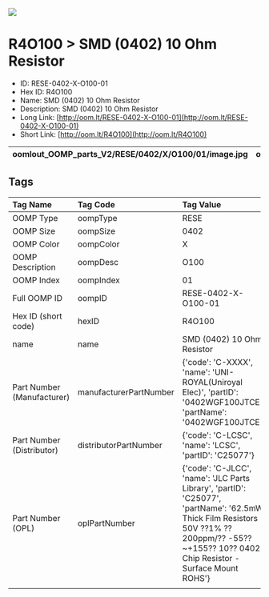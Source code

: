 


  
![][im]
# R4O100 > SMD (0402) 10 Ohm Resistor

- ID: RESE-0402-X-O100-01
- Hex ID: R4O100
- Name: SMD (0402) 10 Ohm Resistor
- Description: SMD (0402) 10 Ohm Resistor
- Long Link: [http://oom.lt/RESE-0402-X-O100-01](http://oom.lt/RESE-0402-X-O100-01)
- Short Link: [http://oom.lt/R4O100](http://oom.lt/R4O100)
  

|oomlout_OOMP_parts_V2/RESE/0402/X/O100/01/image.jpg|oomlout_OOMP_parts_V2/RESE/0402/X/O100/01/image_BOTTOM.jpg|||
| :---: | :---: | :---: | :---: |

## Tags
  

|Tag Name|Tag Code|Tag Value|
| :--- | :--- | :--- |
|OOMP Type|oompType|RESE|
|OOMP Size|oompSize|0402|
|OOMP Color|oompColor|X|
|OOMP Description|oompDesc|O100|
|OOMP Index|oompIndex|01|
|Full OOMP ID|oompID|RESE-0402-X-O100-01|
|Hex ID (short code)|hexID|R4O100|
|name|name|SMD (0402) 10 Ohm Resistor|
|Part Number (Manufacturer)|manufacturerPartNumber|{'code': 'C-XXXX', 'name': 'UNI-ROYAL(Uniroyal Elec)', 'partID': '0402WGF100JTCE', 'partName': '0402WGF100JTCE'}|
|Part Number (Distributor)|distributorPartNumber|{'code': 'C-LCSC', 'name': 'LCSC', 'partID': 'C25077'}|
|Part Number (OPL)|oplPartNumber|{'code': 'C-JLCC', 'name': 'JLC Parts Library', 'partID': 'C25077', 'partName': '62.5mW Thick Film Resistors 50V ??1% ??200ppm/?? -55??~+155?? 10?? 0402  Chip Resistor - Surface Mount ROHS'}|
||||



[im]: RESE/0402/X/O100/01/image_450.jpg
